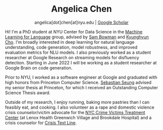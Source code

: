 <h1 align="center">
  Angelica Chen
</h1>
<p align="center">
  angelica[dot]chen[at]nyu.edu | <a href="https://scholar.google.com/citations?hl=en&user=QbW4GSwAAAAJ">Google Scholar</a>
</p>

Hi! I'm a PhD student at NYU Center for Data Science in the [Machine Learning for Language](https://wp.nyu.edu/ml2/) group, advised by [Sam Bowman](https://cims.nyu.edu/~sbowman/) and [Kyunghyun Cho](https://kyunghyuncho.me/). I'm broadly interested in deep learning for natural language understanding, code generation, model robustness, and improved evaluation metrics for NLU models. I also previously worked as a student researcher at Google Research on streaming models for disfluency detection. Starting in June 2022 I will be working as a student researcher at Google Brain on code generation.

Prior to NYU, I worked as a software engineer at Google and graduated with high honors from Princeton Computer Science. [Sebastian Seung](https://www.cs.princeton.edu/people/profile/sseung) advised my senior thesis at Princeton, for which I received an Outstanding Computer Science Thesis award.

Outside of my research, I enjoy running, baking more pastries than I can feasibly eat, and cooking. I also volunteer as a rape and domestic violence crisis counselor/victim advocate for the [NYC Crime Victims Treatment Center](https://www.cvtcnyc.org/) (at Lenox Health Greenwich Village and Brookdale Hospital) and a crisis counselor for [Crisis Text Line](https://www.crisistextline.org/).
